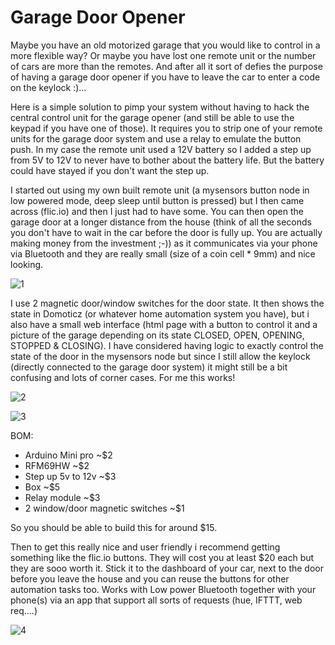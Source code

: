 # Garage Door Opener 
Maybe you have an old motorized garage that you would like to control in a more flexible way? Or maybe you have lost one remote unit or the number of cars are more than the remotes. And after all it sort of defies the purpose of having a garage door opener if you have to leave the car to enter a code on the keylock :)...

Here is a simple solution to pimp your system without having to hack the central control unit for the garage opener (and still be able to use the keypad if you have one of those). It requires you to strip one of your remote units for the garage door system and use a relay to emulate the button push. In my case the remote unit used a 12V battery so I added a step up from 5V to 12V to never have to bother about the battery life. But the battery could have stayed if you don't want the step up.

I started out using my own built remote unit (a mysensors button node in low powered mode, deep sleep until button is pressed) but I then came across (flic.io) and then I just had to have some. You can then open the garage door at a longer distance from the house (think of all the seconds you don't have to wait in the car before the door is fully up. You are actually making money from the investment ;-)) as it communicates via your phone via Bluetooth and they are really small (size of a coin cell * 9mm) and nice looking.

![1](https://github.com/epkboan/epkboan.github.io/blob/master/garage_mysensors.jpg?raw=true "Garage Door system overview")

I use 2 magnetic door/window switches for the door state. It then shows the state in Domoticz (or whatever home automation system you have), but i also have a small web interface (html page with a button to control it and a picture of the garage depending on its state CLOSED, OPEN, OPENING, STOPPED & CLOSING). I have considered having logic to exactly control the state of the door in the mysensors node but since I still allow the keylock (directly connected to the garage door system) it might still be a bit confusing and lots of corner cases. For me this works!

![2](https://github.com/epkboan/epkboan.github.io/blob/master/garage_sensor.jpg?raw=true "Garage Node")


![3](https://github.com/epkboan/epkboan.github.io/blob/master/garage_sensor_stacking_of_radio.jpg?raw=true "Stacking of radio")

BOM:
* Arduino Mini pro ~$2
* RFM69HW ~$2
* Step up 5v to 12v ~$3
* Box ~$5
* Relay module ~$3
* 2 window/door magnetic switches ~$1

So you should be able to build this for around $15.

Then to get this really nice and user friendly i recommend getting something like the flic.io buttons. They will cost you at least $20 each but they are sooo worth it. Stick it to the dashboard of your car, next to the door before you leave the house and you can reuse the buttons for other automation tasks too. Works with Low power Bluetooth together with your phone(s) via an app that support all sorts of requests (hue, IFTTT, web req....)

![4](https://github.com/epkboan/epkboan.github.io/blob/master/flic_button.jpg?raw=true "Flic Button")
